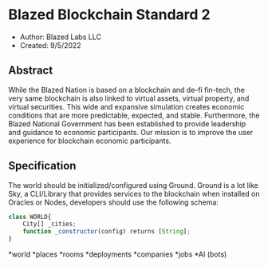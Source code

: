 # Blazed Blockchain Standard 2
- Author: Blazed Labs LLC
- Created: 9/5/2022

## Abstract
While the Blazed Nation is based on a blockchain and de-fi fin-tech, the very same blockchain is also linked to virtual assets, virtual property, and virtual securities. This wide and expansive simulation creates economic conditions that are more predictable, expected, and stable. Furthermore, the Blazed National Government has been established to provide leadership and guidance to economic participants. Our mission is to improve the user experience for blockchain economic participants.

## Specification
The world should be initialized/configured using Ground. Ground is a lot like Sky, a CLI/Library that provides services to the blockchain when installed on Oracles or Nodes, developers should use the following schema:

```js
class WORLD{
    City[] _cities;
    function _constructor(config) returns [String];
}
```

*world
*places
*rooms
*deployments
*companies
*jobs
*AI (bots)